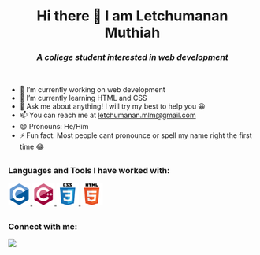 <h1 align="center" >Hi there 👋 I am Letchumanan Muthiah</h1>
<h3 align="center"><i>A college student interested in web development</i></h3><br>


- 🔭 I’m currently working on web development
- 🌱 I’m currently learning HTML and CSS
- 💬 Ask me about anything! I will try my best to help you 😀
- 📫 You can reach me at letchumanan.mlm@gmail.com
- 😄 Pronouns: He/Him
- ⚡ Fun fact: Most people cant pronounce or spell my name right the first time 😂

##
<h3> Languages and Tools I have worked with:</h3>
<a href="https://www.cprogramming.com/" target="_blank"> 
  <img src="https://raw.githubusercontent.com/devicons/devicon/master/icons/c/c-original.svg" alt="c" width="45" height="45" /> </a>
<a href="https://www.w3schools.com/cpp/" target="_blank"> 
  <img src="https://raw.githubusercontent.com/devicons/devicon/master/icons/cplusplus/cplusplus-original.svg" alt="cplusplus" width="45" height="45" /> </a>
<a href="https://www.w3schools.com/css/" target="_blank">
  <img src="https://raw.githubusercontent.com/devicons/devicon/master/icons/css3/css3-original-wordmark.svg" alt="css3" width="45" height="45" /> </a>
<a href="https://www.w3.org/html/" target="_blank"> 
  <img src="https://raw.githubusercontent.com/devicons/devicon/master/icons/html5/html5-original-wordmark.svg" alt="html5" width="45" height="45" /> </a>  
  
##
<h3>Connect with me:</h3>
<a href="https://www.instagram.com/letchumananmuthiah/" target="_blank">
  <img src="https://cdn.iconscout.com/icon/free/png-64/instagram-216-721958.png" height="35"></a>

